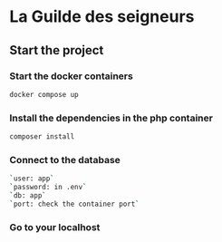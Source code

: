 # La Guilde des seigneurs

## Start the project

### Start the docker containers

```bash
docker compose up
```

### Install the dependencies in the php container

```bash
composer install
```

### Connect to the database

```bash
`user: app`
`password: in .env`
`db: app`
`port: check the container port`
```

### Go to your localhost